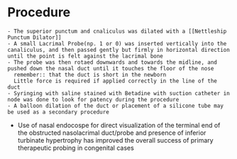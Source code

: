 # Procedure
	- The superior punctum and cnaliculus was dilated with a [[Nettleship Punctum Dilator]]
	- A small Lacrimal Probe(np. 1 or 0) was inserted vertically into the canaliculus, and then passed gently but firmly in horizontal direction until the point is felt against the lacrimal bone
	- The probe was then rotaed downwards and towards the midline, and pushed down the nasal duct until it touches the floor of the nose
	  remember:: that the duct is short in the newborn
	  Little force is required if applied correctly in the line of the duct
	- Syringing with saline stained with Betadine with suction catheter in node was done to look for patency during the procedure
	- A balloon dilation of the duct or placement of a silicone tube may be used as a secondary procedure
- Use of nasal endocospe for direct visualization of the terminal end of the obstructed nasolacrimal duct/probe and presence of inferior turbinate hypertrophy has improved the overall success of primary therapeutic probing in congenital cases